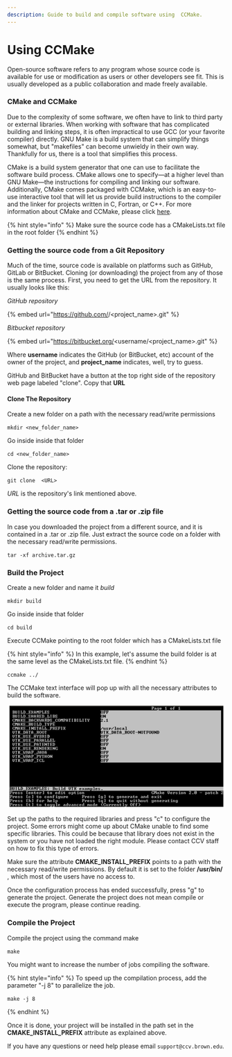 ```yaml
---
description: Guide to build and compile software using  CCMake.
---
```


# Using CCMake

Open-source software refers to any program whose source code is available for use or modification as users or other developers see fit. This is usually developed as a public collaboration and made freely available.

### CMake and CCMake

Due to the complexity of some software, we often have to link to third party or external libraries. When working with software that has complicated building and linking steps, it is often impractical to use GCC (or your favorite compiler) directly. GNU Make is a build system that can simplify things somewhat, but "makefiles" can become unwieldy in their own way. Thankfully for us, there is a tool that simplifies this process.&#x20;

CMake is a build system generator that one can use to facilitate the software build process. CMake allows one to specify—at a higher level than GNU Make—the instructions for compiling and linking our software. Additionally, CMake comes packaged with CCMake, which is an easy-to-use interactive tool that  will let us  provide build instructions to the compiler and the linker for projects written in C, Fortran, or C++. For more information about CMake and CCMake, please click [here](https://cmake.org/).

{% hint style="info" %}
Make sure the source code  has a CMakeLists.txt file in the root folder
{% endhint %}

### Getting the source code from a Git Repository

Much of the time, source code is available on platforms such as  GitHub, GitLab or BitBucket. Cloning (or downloading) the project from any of those is the same process. First, you need to get the URL from the repository.  It usually looks like this:&#x20;

_GitHub repository_

{% embed url="https://github.com/<userrname>/<project_name>.git" %}

_Bitbucket repository_

{% embed url="https://bitbucket.org/<username/<project_name>.git" %}

Where **username** indicates the GitHub (or BitBucket, etc) account of the owner of the project, and **project\_name** indicates, well, try to guess.

GitHub and BitBucket have a button at the top right side of the repository web page labeled "clone". Copy that  **URL**

#### Clone The Repository

Create a new folder on a path with the necessary read/write permissions

```
mkdir <new_folder_name>
```

Go inside inside that folder

```
cd <new_folder_name>
```

Clone the repository:

```
git clone  <URL>
```

_URL_ is the repository's link mentioned above.

### Getting the source code from a .tar or .zip file

In case you downloaded the project from a different source, and it is contained in a .tar or .zip file. Just extract the source code on a folder with the necessary read/write permissions.&#x20;

```
tar -xf archive.tar.gz
```

### Build the Project

Create a new folder and name it _build_

```
mkdir build
```

Go inside inside that folder

```
cd build
```

Execute CCMake  pointing to the root folder which has a CMakeLists.txt file

{% hint style="info" %}
In this example, let's assume the build folder is at the same level as the CMakeLists.txt file.
{% endhint %}

```
ccmake ../
```

The CCMake text interface will pop up with all the necessary attributes to  build the software.

![](<../.gitbook/assets/image (1) (1) (1).png>)

Set up the paths to the required libraries and press "c" to  configure the project. Some errors might come up about CMake unable to find some specific libraries. This could be because that library does not exist in the system or you have not loaded the right module. Please contact CCV staff on how to fix this type of errors.

Make sure the attribute **CMAKE\_INSTALL\_PREFIX** points to a path with the necessary read/write permissions. By default it is set to the folder **/usr/bin/** , which most of the users have no access to.

Once the configuration process has ended successfully, press "g" to generate the project. Generate the project does not mean compile or execute the program, please continue reading.

### Compile the Project

Compile the project using the command make

```
make
```

You might want to increase the number of jobs compiling the software.

{% hint style="info" %}
To speed up the compilation process, add the parameter "-j 8" to parallelize the job.



```
make -j 8
```
{% endhint %}

Once it  is done, your project will be installed in the path set in the **CMAKE\_INSTALL\_PREFIX** attribute  as explained above.

If you have any questions or need help please email `support@ccv.brown.edu`.







